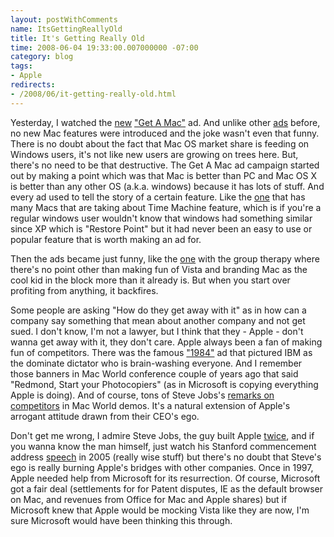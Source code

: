 ```yaml
---
layout: postWithComments
name: ItsGettingReallyOld
title: It's Getting Really Old
time: 2008-06-04 19:33:00.007000000 -07:00
category: blog
tags:
- Apple
redirects:
- /2008/06/it-getting-really-old.html
---
```

Yesterday, I watched the [new](http://www.youtube.com/watch?v=-Iewhh9a1tA) ["Get A Mac"](http://en.wikipedia.org/wiki/Get_a_Mac) ad. And unlike other [ads](http://www.youtube.com/view_play_list?p=3097C6C21AADCE7E) before, no new Mac features were introduced and the joke wasn't even that funny. There is no doubt about the fact that Mac OS market share is feeding on Windows users, it's not like new users are growing on trees here. But, there's no need to be that destructive. The Get A Mac ad campaign started out by making a point which was that Mac is better than PC and Mac OS X is better than any other OS (a.k.a. windows) because it has lots of stuff. And every ad used to tell the story of a certain feature. Like the [one](http://www.youtube.com/watch?v=ToOSg5cEX7c) that has many Macs that are taking about Time Machine feature, which is if you're a regular windows user wouldn't know that windows had something similar since XP which is "Restore Point" but it had never been an easy to use or popular feature that is worth making an ad for.

Then the ads became just funny, like the [one](http://www.youtube.com/watch?v=ZMGfLa3s48w) with the group therapy where there's no point other than making fun of Vista and branding Mac as the cool kid in the block more than it already is. But when you start over profiting from anything, it backfires.

Some people are asking "How do they get away with it" as in how can a company say something that mean about another company and not get sued. I don't know, I'm not a lawyer, but I think that they - Apple - don't wanna get away with it, they don't care. Apple always been a fan of making fun of competitors. There was the famous ["1984"](http://www.youtube.com/watch?v=R706isyDrqI) ad that pictured IBM as the dominate dictator who is brain-washing everyone. And I remember those banners in Mac World conference couple of years ago that said "Redmond, Start your Photocopiers" (as in Microsoft is copying everything Apple is doing). And of course, tons of Steve Jobs's [remarks on competitors](http://www.youtube.com/watch?v=zhy7ehkgWcg) in Mac World demos. It's a natural extension of Apple's arrogant attitude drawn from their CEO's ego. 

Don't get me wrong, I admire Steve Jobs, the guy built Apple [twice](http://en.wikipedia.org/wiki/Steve_Jobs#Return_to_Apple), and if you wanna know the man himself, just watch his Stanford commencement address [speech](http://www.youtube.com/watch?v=UF8uR6Z6KLc) in 2005 (really wise stuff) but there's no doubt that Steve's ego is really burning Apple's bridges with other companies. Once in 1997, Apple needed help from Microsoft for its resurrection. Of course, Microsoft got a fair deal (settlements for for Patent disputes, IE as the default browser on Mac, and revenues from Office for Mac and Apple shares) but if Microsoft knew that Apple would be mocking Vista like they are now, I'm sure Microsoft would have been thinking this through.